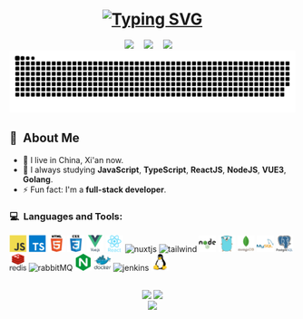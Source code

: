 <!-- 动态打字效果 -->
<h1 align="center">
  <a href="https://ggbeng.tech"><img src="https://readme-typing-svg.herokuapp.com?font=Fira+Code&pause=1000&center=true&vCenter=true&width=435&lines=Hello%2C+I+am+GGbeng" alt="Typing SVG" /></a>
 </h1>
 <div align="center">
   <a href="https://ggbeng.tech/"><img src="https://img.shields.io/badge/website-%E4%B8%AA%E4%BA%BA%E7%BD%91%E7%AB%99-blue"></a>&emsp;
   <a href="https://ggbeng.tech/blog/"><img src="https://img.shields.io/badge/blog-%E5%8D%9A%E5%AE%A2-c32136"></a>&emsp;
   <a href="https://space.bilibili.com/4322520"><img src="https://img.shields.io/badge/bilibili-B%E7%AB%99-ff69b4"></a>&emsp;
 </div>
 <div align="center">
   <img  src="./assets/github-contribution-grid-snake.svg"
        alt="snake" /></a>
 </div>
 <div>
   <h2>🧭 &nbsp;About Me</h2>
 
   - 🔭 I live in China, Xi'an now.
   - 🌱 I always studying **JavaScript**, **TypeScript**, **ReactJS**, **NodeJS**, **VUE3**, **Golang**.
   - ⚡ Fun fact: I'm a **full-stack developer**.
  <h3 align="left">💻 &nbsp;Languages and Tools:</h3>
  <p align="left">
    <img src="https://raw.githubusercontent.com/devicons/devicon/master/icons/javascript/javascript-original.svg" alt="javascript" width="30" height="30"/>
    <img src="https://raw.githubusercontent.com/devicons/devicon/master/icons/typescript/typescript-original.svg" alt="typescript" width="30" height="30"/>
    <img src="https://raw.githubusercontent.com/devicons/devicon/master/icons/html5/html5-original-wordmark.svg" alt="html5" width="30" height="30"/>
    <img src="https://raw.githubusercontent.com/devicons/devicon/master/icons/css3/css3-original-wordmark.svg" alt="css3" width="30" height="30"/>
    <img src="https://raw.githubusercontent.com/devicons/devicon/master/icons/vuejs/vuejs-original-wordmark.svg" alt="vuejs" width="30" height="30"/>
    <img src="https://raw.githubusercontent.com/devicons/devicon/master/icons/react/react-original-wordmark.svg" alt="react" width="30" height="30"/>
    <img src="https://www.vectorlogo.zone/logos/nuxtjs/nuxtjs-icon.svg" alt="nuxtjs" width="30" height="30"/>
    <img src="https://www.vectorlogo.zone/logos/tailwindcss/tailwindcss-icon.svg" alt="tailwind" width="30" height="30"/>
    <img src="https://raw.githubusercontent.com/devicons/devicon/master/icons/nodejs/nodejs-original-wordmark.svg" alt="nodejs" width="30" height="30"/>
    <img src="https://raw.githubusercontent.com/devicons/devicon/master/icons/go/go-original.svg" alt="go" width="30" height="30"/>
    <img src="https://raw.githubusercontent.com/devicons/devicon/master/icons/mongodb/mongodb-original-wordmark.svg" alt="mongodb" width="30" height="30"/>
    <img src="https://raw.githubusercontent.com/devicons/devicon/master/icons/mysql/mysql-original-wordmark.svg" alt="mysql" width="30" height="30"/>
    <img src="https://raw.githubusercontent.com/devicons/devicon/master/icons/postgresql/postgresql-original-wordmark.svg" alt="postgresql" width="30" height="30"/>
    <img src="https://raw.githubusercontent.com/devicons/devicon/master/icons/redis/redis-original-wordmark.svg" alt="redis" width="30" height="30"/>
    <img src="https://www.vectorlogo.zone/logos/rabbitmq/rabbitmq-icon.svg" alt="rabbitMQ" width="30" height="30"/>
    <img src="https://raw.githubusercontent.com/devicons/devicon/master/icons/nginx/nginx-original.svg" alt="nginx" width="30" height="30"/>
    <img src="https://raw.githubusercontent.com/devicons/devicon/master/icons/docker/docker-original-wordmark.svg" alt="docker" width="30" height="30"/>
    <img src="https://www.vectorlogo.zone/logos/jenkins/jenkins-icon.svg" alt="jenkins" width="30" height="30"/>
    <img src="https://raw.githubusercontent.com/devicons/devicon/master/icons/linux/linux-original.svg" alt="linux" width="30" height="30"/>
  </p>
   <br>
 </div>
 <div align="center">
 <a href="https://github.com/GGBeng1/Gantt">
   <img src="https://github-readme-stats.vercel.app/api/pin/?username=GGBeng1&repo=Gantt&theme=dark&bg_color=0d1117&hide_border=true&show_owner=true" /></a>
 <a href="https://github.com/GGBeng1/vue-egg-admin">
   <img src="https://github-readme-stats.vercel.app/api/pin/?username=GGBeng1&repo=vue-egg-admin&theme=dark&bg_color=0d1117&hide_border=true&show_owner=true" /></a>
 </div>
 <div align="center"> <img src="https://trophygh.kolioaris.xyz/?username=GGBeng1&theme=gruvbox&rank=-C&row=1" /> </div>
   <div>
       <br/>
<!--          <p align="center">
           <img src="https://github-readme-stats.vercel.app/api/top-langs/?username=GGBeng1&langs_count=6&theme=gruvbox&layout=compact&hide_border=true" alt="GGBeng1 :: Top Langs" /></a>
         </p> -->
         <p align="center">
           <!-- <img width="49.5%" src="https://streak-stats.demolab.com/?user=GGbeng1&theme=gruvbox&hide_border=true&&card_width=467" /> -->
           <!-- </a> -->
<!--            <img width="50%" src="https://github-readme-stats.vercel.app/api?username=GGBeng1&show_icons=true&theme=gruvbox&hide_border=true&card_width=467&count_private=true" /> -->
        </p>
      <br>
   </div>
